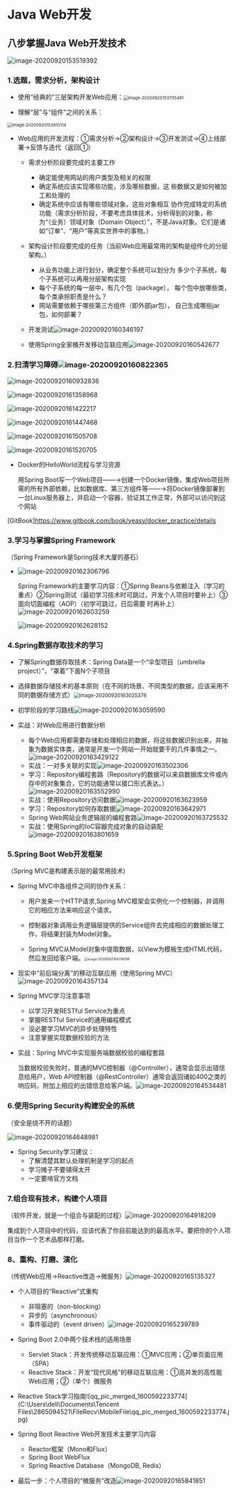 # Java Web开发

## 八步掌握Java Web开发技术

![image-20200920153519392](C:\Users\dell\AppData\Roaming\Typora\typora-user-images\image-20200920153519392.png)

### 1.选题，需求分析，架构设计

- 使用“经典的”三层架构开发Web应用：<img src="C:\Users\dell\AppData\Roaming\Typora\typora-user-images\image-20200920153735491.png" alt="image-20200920153735491" style="zoom: 67%;" />

- 理解“层”与“组件”之间的关系：

<img src="C:\Users\dell\AppData\Roaming\Typora\typora-user-images\image-20200920153910114.png" alt="image-20200920153910114" style="zoom: 67%;" />

- Web应用的开发流程：①需求分析→②架构设计→③开发测试→④上线部署→反馈与迭代（返回①）

  - 需求分析阶段要完成的主要工作
    - 确定能使用网站的用户类型及相关的权限
    - 确定系统应该实现哪些功能，涉及哪些数据，这
      些数据又是如何被加工和处理的
    - 确定系统中应该有哪些领域对象，这些对象相互
      协作完成特定的系统功能（需求分析阶段，不要考虑具体技术，分析得到的对象，称为“（业务）领域对象（Domain Object）”，不是Java对象。它们是诸如“订单”、“用户”等真实世界中的事物。）

  - 架构设计阶段要完成的任务（当前Web应用最常用的架构是组件化的分层架构。）
    - 从业务功能上进行划分，确定整个系统可以划分为
      多少个子系统，每个子系统可以再用分层架构实现
    - 每个子系统的每一层中，有几个包（package），
      每个包中放哪些类，每个类承担职责是什么？
    - 网站需要依赖于哪些第三方组件（即外部jar包），
      自己生成哪些jar包，如何部署？

  - 开发测试![image-20200920160346197](C:\Users\dell\AppData\Roaming\Typora\typora-user-images\image-20200920160346197.png)
  - 使用Spring全家桶开发移动互联应用![image-20200920160542677](C:\Users\dell\AppData\Roaming\Typora\typora-user-images\image-20200920160542677.png)

### 2.扫清学习障碍![image-20200920160822365](C:\Users\dell\AppData\Roaming\Typora\typora-user-images\image-20200920160822365.png)

![image-20200920160932836](C:\Users\dell\AppData\Roaming\Typora\typora-user-images\image-20200920160932836.png)

![image-20200920161358968](C:\Users\dell\AppData\Roaming\Typora\typora-user-images\image-20200920161358968.png)

![image-20200920161422217](C:\Users\dell\AppData\Roaming\Typora\typora-user-images\image-20200920161422217.png)

![image-20200920161447468](C:\Users\dell\AppData\Roaming\Typora\typora-user-images\image-20200920161447468.png)

![image-20200920161505708](C:\Users\dell\AppData\Roaming\Typora\typora-user-images\image-20200920161505708.png)

![image-20200920161520705](C:\Users\dell\AppData\Roaming\Typora\typora-user-images\image-20200920161520705.png)

- Docker的HelloWorld流程与学习资源

  用Spring Boot写一个Web项目——→创建一个Docker镜像，集成Web项目所需的所有外部依赖，比如数据库、第三方组件等——→将Docker镜像部署到一台Linux服务器上，并启动一个容器，验证其工作正常，外部可以访问到这个网站

[GitBook]https://www.gitbook.com/book/yeasy/docker_practice/details

### 3.学习与掌握Spring Framework

（Spring Framework是Spring技术大厦的基石）

- ![image-20200920162306796](C:\Users\dell\AppData\Roaming\Typora\typora-user-images\image-20200920162306796.png)

  Spring Framework的主要学习内容：①Spring Beans与依赖注入（学习的重点）②Spring测试（最初学习技术时可跳过，开发个人项目时要补上）③面向切面编程（AOP）（初学可跳过，日后需要
  时再补上）![image-20200920162603259](C:\Users\dell\AppData\Roaming\Typora\typora-user-images\image-20200920162603259.png)

  ![image-20200920162628152](C:\Users\dell\AppData\Roaming\Typora\typora-user-images\image-20200920162628152.png)

### 4.Spring数据存取技术的学习

- 了解Spring数据存取技术：Spring Data是一个“伞型项目（umbrella project）”，“罩着”下面N个子项目
- 选择数据存储技术的基本原则（在不同的场景、不同类型的数据，应该采用不同的数据存储方式）<img src="C:\Users\dell\AppData\Roaming\Typora\typora-user-images\image-20200920163025376.png" alt="image-20200920163025376" style="zoom:80%;" />

- 初学阶段的学习路线![image-20200920163059590](C:\Users\dell\AppData\Roaming\Typora\typora-user-images\image-20200920163059590.png)

- 实战：对Web应用进行数据分析
  - 每个Web应用都需要存储和处理相应的数据，将这些数据识别出来，并抽象为数据实体类，通常是开发一个网站一开始就要干的几件事情之一。![image-20200920163429122](C:\Users\dell\AppData\Roaming\Typora\typora-user-images\image-20200920163429122.png)
  - 实战：一对多关联的实现![image-20200920163502306](C:\Users\dell\AppData\Roaming\Typora\typora-user-images\image-20200920163502306.png)
  - 学习：Repository编程套路（Repository的数据可以来自数据库文件或内存中的对象集合，它的功能通常以接口形式表达。）![image-20200920163552990](C:\Users\dell\AppData\Roaming\Typora\typora-user-images\image-20200920163552990.png)
  - 实战：使用Repository访问数据![image-20200920163623959](C:\Users\dell\AppData\Roaming\Typora\typora-user-images\image-20200920163623959.png)
  - 学习：Repository如何存取数据![image-20200920163642971](C:\Users\dell\AppData\Roaming\Typora\typora-user-images\image-20200920163642971.png)
  - Spring Web网站业务逻辑层的编程套路![image-20200920163725532](C:\Users\dell\AppData\Roaming\Typora\typora-user-images\image-20200920163725532.png)
  - 实战：使用Spring的IoC容器完成对象的自动装配![image-20200920163801659](C:\Users\dell\AppData\Roaming\Typora\typora-user-images\image-20200920163801659.png)

### 5.Spring Boot Web开发框架

（Spring MVC是构建表示层的最常用技术)

- Spring MVC中各组件之间的协作关系：

  - 用户发来一个HTTP请求,Spring MVC框架会实例化一个控制器，并调用它的相应方法来响应这个请求。
  - 控制器对象调用业务逻辑层提供的Service组件去完成相应的数据处理工作，将结果封装为Model对象。

  - Spring MVC从Model对象中提取数据，以View为模板生成HTML代码，然后发回给客户端。<img src="C:\Users\dell\AppData\Roaming\Typora\typora-user-images\image-20200920164318599.png" alt="image-20200920164318599" style="zoom:50%;" />

- 现实中“前后端分离”的移动互联应用（使用Spring MVC）![image-20200920164357134](C:\Users\dell\AppData\Roaming\Typora\typora-user-images\image-20200920164357134.png)
- Spring MVC学习注意事项
  - 以学习开发RESTful Service为重点
  - 掌握RESTful Service的通用编程模式
  - 没必要学习MVC的异步处理特性
  - 注意掌握实现数据校验的方法

- 实战：Spring MVC中实现服务端数据校验的编程套路

  当数据校验失败时，普通的MVC控制器（@Controller），通常会显示出错信息给用户，Web API控制器（@RestController）通常会返回诸如400之类的响应码，附加上相应的出错信息给客户端。![image-20200920164534481](C:\Users\dell\AppData\Roaming\Typora\typora-user-images\image-20200920164534481.png)

### 6.使用Spring Security构建安全的系统

（安全是绕不开的话题）

![image-20200920164648981](C:\Users\dell\AppData\Roaming\Typora\typora-user-images\image-20200920164648981.png)

- Spring Security学习建议：
  - 了解清楚其默认处理机制是学习的起点
  - 学习摊子不要铺得太开
  - 一定要啃官方文档

### 7.组合现有技术，构建个人项目

（软件开发，就是一个组合与装配的过程）![image-20200920164918209](C:\Users\dell\AppData\Roaming\Typora\typora-user-images\image-20200920164918209.png)

集成到个人项目中的代码，应该代表了你目前能达到的最高水平。要把你的个人项目当作一个艺术品那样打磨。

### 8、重构、打磨、演化

（传统Web应用→Reactive改造→微服务）![image-20200920165135327](C:\Users\dell\AppData\Roaming\Typora\typora-user-images\image-20200920165135327.png)

- 个人项目的“Reactive”式重构
  - 非阻塞的（non-blocking）
  - 异步的（asynchronous）
  - 事件驱动的（event driven）![image-20200920165239789](C:\Users\dell\AppData\Roaming\Typora\typora-user-images\image-20200920165239789.png)

- Spring Boot 2.0中两个技术栈的适用场景
  - Servlet Stack：开发传统移动互联应用：①MVC应用；②单页面应用（SPA）
  - Reactive Stack：开发“现代风格”的移动互联应用：①高并发的高性能Web应用；②（单个）微服务

- Reactive Stack学习指南![qq_pic_merged_1600592233774](C:\Users\dell\Documents\Tencent Files\2865094521\FileRecv\MobileFile\qq_pic_merged_1600592233774.jpg)

- Spring Boot Reactive Web开发技术主要学习内容
  - Reactor框架（Mono和Flux）
  - Spring Boot WebFlux
  - Spring Reactive Database（MongoDB, Redis）

- 最后一步：个人项目的“微服务”改造![image-20200920165841851](C:\Users\dell\AppData\Roaming\Typora\typora-user-images\image-20200920165841851.png)

  